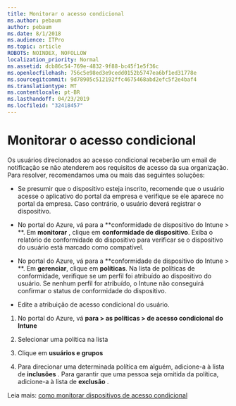 ```yaml
---
title: Monitorar o acesso condicional
ms.author: pebaum
author: pebaum
ms.date: 8/1/2018
ms.audience: ITPro
ms.topic: article
ROBOTS: NOINDEX, NOFOLLOW
localization_priority: Normal
ms.assetid: dcb86c54-769e-4832-9f88-bc45f1e5f36c
ms.openlocfilehash: 756c5e98ed3e9cedd0152b5747ea6bf1ed31778e
ms.sourcegitcommit: 9d78905c512192ffc4675468abd2efc5f2e4baf4
ms.translationtype: MT
ms.contentlocale: pt-BR
ms.lasthandoff: 04/23/2019
ms.locfileid: "32418457"
---
```

# <a name="monitoring-conditional-access"></a>Monitorar o acesso condicional

Os usuários direcionados ao acesso condicional receberão um email de notificação se não atenderem aos requisitos de acesso da sua organização. Para resolver, recomendamos uma ou mais das seguintes soluções:
  
- Se presumir que o dispositivo esteja inscrito, recomende que o usuário acesse o aplicativo do portal da empresa e verifique se ele aparece no portal da empresa. Caso contrário, o usuário deverá registrar o dispositivo.
    
- No portal do Azure, vá para a **conformidade de dispositivo do Intune \> **. Em **monitorar** , clique em **conformidade de dispositivo**. Exiba o relatório de conformidade do dispositivo para verificar se o dispositivo do usuário está marcado como compatível. 
    
- No portal do Azure, vá para a **conformidade de dispositivo do Intune \> **. Em **gerenciar**, clique em **políticas**. Na lista de políticas de conformidade, verifique se um perfil foi atribuído ao dispositivo do usuário. Se nenhum perfil for atribuído, o Intune não conseguirá confirmar o status de conformidade do dispositivo. 
    
- Edite a atribuição de acesso condicional do usuário.
    
1. No portal do Azure, vá **para \> as políticas \> de acesso condicional do Intune**
    
2. Selecionar uma política na lista
    
3. Clique em **usuários e grupos**
    
4. Para direcionar uma determinada política em alguém, adicione-a à lista de **inclusões** . Para garantir que uma pessoa seja omitida da política, adicione-a à lista de **exclusão** . 
    
Leia mais: [como monitorar dispositivos de acesso condicional](https://docs.microsoft.com/intune/conditional-access-exchange-monitor)
  

